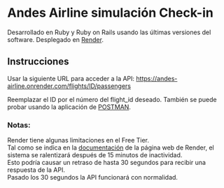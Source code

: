 # Andes Airline simulación Check-in
Desarrollado en Ruby y Ruby on Rails usando las últimas versiones del software.
Desplegado en [Render](https://render.com/).

## Instrucciones
Usar la siguiente URL para acceder a la API:
https://andes-airline.onrender.com/flights/ID/passengers

Reemplazar el ID por el número del flight_id deseado.
También se puede probar usando la aplicación de [POSTMAN](https://www.postman.com/).

### Notas:
Render tiene algunas limitaciones en el Free Tier.<br>
Tal como se indica en la [documentación](https://render.com/docs/free#free-web-services) de la página web de Render, el sistema se ralentizará después de 15 minutos de inactividad.<br>
Esto podría causar un retraso de hasta 30 segundos para recibir una respuesta de la API.<br>
Pasado los 30 segundos la API funcionará con normalidad.<br>
